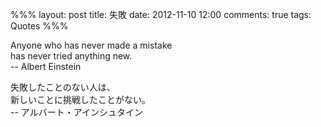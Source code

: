 %%%
layout: post
title: 失敗
date: 2012-11-10 12:00
comments: true
tags: Quotes
%%%

Anyone who has never made a mistake<br />
has never tried anything new.<br />
-- Albert Einstein

失敗したことのない人は、<br />
新しいことに挑戦したことがない。<br />
-- アルバート・アインシュタイン
